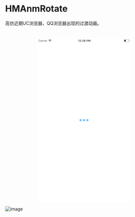 # HMAnmRotate
高仿近期UC浏览器，QQ浏览器出现的过渡动画。
<h1></h1>
<div  align="center">    
<img src="https://github.com/qimuya3/HMAnmRotate/blob/master/gif/gif1.png" width = "300" height = "522" alt="图片名称" align=center />
</div>


 ![image]()

